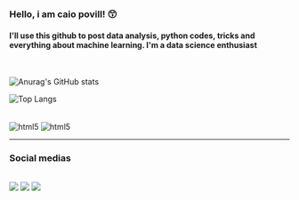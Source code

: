 ### Hello, i am caio povill! 😙

#### I'll use this github to post data analysis, python codes, tricks and everything about machine learning.  I'm a data science enthusiast

<br>

![Anurag's GitHub stats](https://github-readme-stats.vercel.app/api?username=caiopovill&show_icons=true&theme=radical)

![Top Langs](https://github-readme-stats.vercel.app/api/top-langs/?username=caiopovill&layout=compact)

<div style="display: inline_block"><br/>
    <img align="center" alt="html5" src="https://img.shields.io/badge/Python-3776AB?style=for-the-badge&logo=python&logoColor=white" />
    <img align="center" alt="html5" src="https://img.shields.io/badge/MySQL-005C84?style=for-the-badge&logo=mysql&logoColor=white" />
</div>

<hr>

 ### Social medias
<br>
<div>
	<a href="https://medium.com/@caiopovill1" target="_blank"><img src="https://img.shields.io/badge/Medium-12100E?style=for-the-badge&logo=medium&logoColor=white" target="_blank"></a>
    <a href="https://www.linkedin.com/in/caiopovill/" target="_blank"><img src="https://img.shields.io/badge/LinkedIn-0077B5?style=for-the-badge&logo=linkedin&logoColor=white" target="_blank"></a>
    <a href="https://www.instagram.com/caiopovill/" target="_blank"><img src="https://img.shields.io/badge/Instagram-E4405F?style=for-the-badge&logo=instagram&logoColor=white" target="_blank"></a>

</div>

